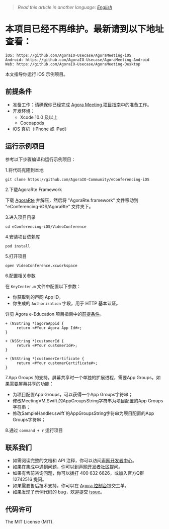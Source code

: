 > *Read this article in another language: [English](README.md)*

# 本项目已经不再维护。最新请到以下地址查看：
```
iOS: https://github.com/AgoraIO-Usecase/AgoraMeeting-iOS
Android: https://github.com/AgoraIO-Usecase/AgoraMeeting-Android
Web: https://github.com/AgoraIO-Usecase/AgoraMeeting-Desktop
```


本文指导你运行 iOS 示例项目。

## 前提条件

- 准备工作：请确保你已经完成 [Agora Meeting 项目指南](https://github.com/AgoraIO-Usecase/AgoraMeeting/blob/master/README.zh.md)中的准备工作。
- 开发环境：
  - Xcode 10.0 及以上
  - Cocoapods
- iOS 真机（iPhone 或 iPad）

## 运行示例项目

参考以下步骤编译和运行示例项目：

1.将代码克隆到本地

```
git clone https://github.com/AgoraIO-Community/eConferencing-iOS
```

2.下载AgoraRte Framework

下载 [AgoraRte](https://github.com/AgoraIO-Community/eConferencing-iOS/releases/download/iOS_2.0.0/AgoraRte.framework.zip) 并解压，然后将 "AgoraRte.framework" 文件移动到 "eConferencing-iOS/AgoraRte" 文件夹下。

3.进入项目目录

```
cd eConferencing-iOS/VideoConference
```

4.安装项目依赖库

```
pod install
```

5.打开项目

```
open VideoConference.xcworkspace
```

6.配置相关参数

在 `KeyCenter.m` 文件中配置以下参数：
- 你获取到的声网 App ID。
- 你生成的 `Authorization` 字段，用于 HTTP 基本认证。

详见 Agora e-Education 项目指南中的[前提条件](https://github.com/AgoraIO-Usecase/AgoraMeeting/blob/master/README.zh.md#%E5%89%8D%E6%8F%90%E6%9D%A1%E4%BB%B6)。

```
+ (NSString *)agoraAppid {
     return <#Your Agora App Id#>;
}

+ (NSString *)customerId {
     return <#Your customerId#>;
}

+ (NSString *)customerCertificate {
     return <#Your customerCertificate#>;
}
```

7.App Groups 的支持。屏幕共享时一个单独的扩展进程，需要App Groups，如果需要屏幕共享的功能：

- 为项目配置App Groups，可以获得一个App Groups字符串；
- 修改MeetingVM.Swift 的AppGroupsString字符串为项目配置的App Groups字符串；
- 修改SampleHandler.swift`的AppGroupsString字符串为项目配置的App Groups字符串；

8.通过 `command + r` 运行项目

## 联系我们

- 如需阅读完整的文档和 API 注释，你可以访问[声网开发者中心](https://docs.agora.io/cn/)。
- 如果在集成中遇到问题，你可以到[声网开发者社区](https://dev.agora.io/cn/)提问。
- 如果有售前咨询问题，你可以拨打 400 632 6626，或加入官方Q群 12742516 提问。
- 如果需要售后技术支持，你可以在 [Agora 控制台](https://dashboard.agora.io/)提交工单。
- 如果发现了示例代码的 bug，欢迎提交 [issue](https://github.com/AgoraIO-Usecase/AgoraMeeting/issues)。

## 代码许可

The MIT License (MIT).
